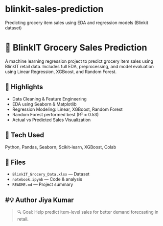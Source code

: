 # blinkit-sales-prediction
Predicting grocery item sales using EDA and regression models (Blinkit dataset)

# 🛒 BlinkIT Grocery Sales Prediction

A machine learning regression project to predict grocery item sales using BlinkIT retail data. Includes full EDA, preprocessing, and model evaluation using Linear Regression, XGBoost, and Random Forest.

## 📌 Highlights

- Data Cleaning & Feature Engineering
- EDA using Seaborn & Matplotlib
- Regression Modeling: Linear, XGBoost, Random Forest
- Random Forest performed best (R² = 0.53)
- Actual vs Predicted Sales Visualization

## 🔧 Tech Used

Python, Pandas, Seaborn, Scikit-learn, XGBoost, Colab

## 📁 Files

- `BlinkIT_Grocery_Data.xlsx` — Dataset
- `notebook.ipynb` — Code & analysis
- `README.md` — Project summary

#💡 Author
Jiya Kumar
---

> 🔍 Goal: Help predict item-level sales for better demand forecasting in retail.

